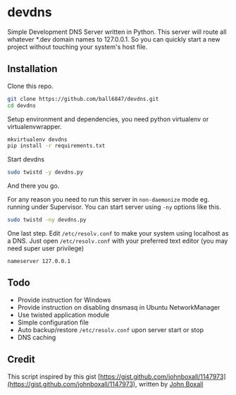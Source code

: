 devdns
======

Simple Development DNS Server written in Python.
This server will route all whatever \*.dev domain names to 127.0.0.1.
So you can quickly start a new project without touching your system's host file.

## Installation

Clone this repo.

```bash
git clone https://github.com/ball6847/devdns.git
cd devdns
```

Setup environment and dependencies, you need python virtualenv or virtualenvwrapper.

```bash
mkvirtualenv devdns 
pip install -r requirements.txt
```

Start devdns

```bash
sudo twistd -y devdns.py
```

And there you go.

For any reason you need to run this server in `non-daemonize` mode eg. running under Supervisor.
You can start server using `-ny` options like this.

```bash
sudo twistd -ny devdns.py
```

One last step. Edit `/etc/resolv.conf` to make your system using localhost as a DNS.
Just open `/etc/resolv.conf` with your preferred text editor (you may need super user privilege)

```text
nameserver 127.0.0.1
```

## Todo

- Provide instruction for Windows
- Provide instruction on disabling dnsmasq in Ubuntu NetworkManager
- Use twisted application module
- Simple configuration file
- Auto backup/restore `/etc/resolv.conf` upon server start or stop
- DNS caching

## Credit

This script inspired by this gist [https://gist.github.com/johnboxall/1147973](https://gist.github.com/johnboxall/1147973), written by [John Boxall](https://github.com/johnboxall)